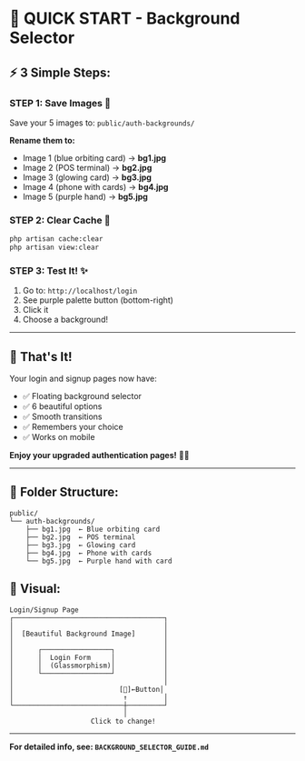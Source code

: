 # 🚀 QUICK START - Background Selector

## ⚡ **3 Simple Steps:**

### **STEP 1: Save Images** 📁
Save your 5 images to: `public/auth-backgrounds/`

**Rename them to:**
- Image 1 (blue orbiting card) → **bg1.jpg**
- Image 2 (POS terminal) → **bg2.jpg**
- Image 3 (glowing card) → **bg3.jpg**
- Image 4 (phone with cards) → **bg4.jpg**
- Image 5 (purple hand) → **bg5.jpg**

### **STEP 2: Clear Cache** 🔄
```bash
php artisan cache:clear
php artisan view:clear
```

### **STEP 3: Test It!** ✨
1. Go to: `http://localhost/login`
2. See purple palette button (bottom-right)
3. Click it
4. Choose a background!

---

## 🎯 **That's It!**

Your login and signup pages now have:
- ✅ Floating background selector
- ✅ 6 beautiful options
- ✅ Smooth transitions
- ✅ Remembers your choice
- ✅ Works on mobile

**Enjoy your upgraded authentication pages!** 🎨✨

---

## 📂 **Folder Structure:**
```
public/
└── auth-backgrounds/
    ├── bg1.jpg  ← Blue orbiting card
    ├── bg2.jpg  ← POS terminal
    ├── bg3.jpg  ← Glowing card
    ├── bg4.jpg  ← Phone with cards
    └── bg5.jpg  ← Purple hand with card
```

## 🎨 **Visual:**
```
Login/Signup Page
┌─────────────────────────────────────┐
│                                     │
│  [Beautiful Background Image]       │
│                                     │
│      ┌─────────────────┐            │
│      │  Login Form     │            │
│      │  (Glassmorphism)│            │
│      └─────────────────┘            │
│                                     │
│                          [🎨]←Button│
│                           ↑         │
└───────────────────────────┼─────────┘
                            │
                    Click to change!
```

---

**For detailed info, see: `BACKGROUND_SELECTOR_GUIDE.md`**
